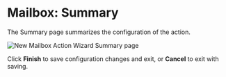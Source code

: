 # Mailbox: Summary

The Summary page summarizes the configuration of the action.

![New Mailbox Action Wizard Summary page](/img/product_docs/accessanalyzer/enterpriseauditor/admin/datacollector/adinventory/summary.webp)

Click __Finish__ to save configuration changes and exit, or __Cancel__ to exit with saving.
